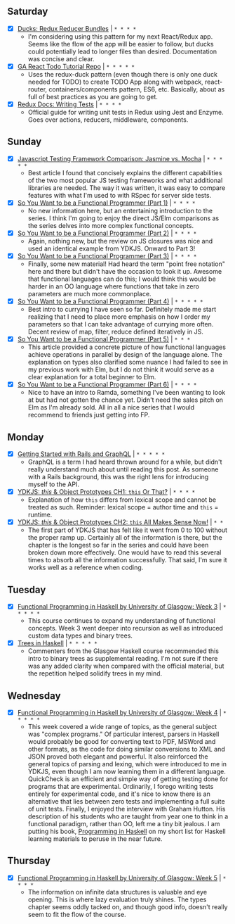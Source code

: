 ## Saturday

* [x] [Ducks: Redux Reducer Bundles](https://github.com/erikras/ducks-modular-redux) | `* * * *`
  * I'm considering using this pattern for my next React/Redux app. Seems like the flow of the app will be easier to follow, but ducks could potentially lead to longer files than desired. Documentation was concise and clear.
* [x] [GA React Todo Tutorial Repo](https://github.com/goopscoop/ga-react-tutorial/tree/6-reduxActionsAndReducers) | `* * * * *`
  * Uses the redux-duck pattern (even though there is only one duck needed for TODO) to create TODO App along with webpack, react-router, containers/components pattern, ES6, etc. Basically, about as full of best practices as you are going to get.
* [x] [Redux Docs: Writing Tests](http://redux.js.org/docs/recipes/WritingTests.html) | `* * * *`
  * Official guide for writing unit tests in Redux using Jest and Enzyme. Goes over actions, reducers, middleware, components.

## Sunday

* [x] [Javascript Testing Framework Comparison: Jasmine vs. Mocha](https://www.codementor.io/javascript/tutorial/javascript-testing-framework-comparison-jasmine-vs-mocha) | `* * * * *`
  * Best article I found that concisely explains the different capabilities of the two most popular JS testing frameworks and what additional libraries are needed. The way it was written, it was easy to compare features with what I'm used to with RSpec for server side tests.
* [x] [So You Want to be a Functional Programmer (Part 1)](https://medium.com/@cscalfani/so-you-want-to-be-a-functional-programmer-part-1-1f15e387e536#.li48cfrsx) | `* * * *`
  * No new information here, but an entertaining introduction to the series. I think I'm going to enjoy the direct JS/Elm comparisons as the series delves into more complex functional concepts.
* [x] [So You Want to be a Functional Programmer (Part 2)](https://medium.com/@cscalfani/so-you-want-to-be-a-functional-programmer-part-2-7005682cec4a#.hsj35e65j) | `* * * *`
  * Again, nothing new, but the review on JS closures was nice and used an identical example from YDKJS. Onward to Part 3!
* [x] [So You Want to be a Functional Programmer (Part 3)](https://medium.com/@cscalfani/so-you-want-to-be-a-functional-programmer-part-3-1b0fd14eb1a7#.mxfm25nf1) | `* * * *`
  * Finally, some new material! Had heard the term "point free notation" here and there but didn't have the occasion to look it up. Awesome that functional languages can do this; I would think this would be harder in an OO language where functions that take in zero parameters are much more commonplace.
* [x] [So You Want to be a Functional Programmer (Part 4)](https://medium.com/@cscalfani/so-you-want-to-be-a-functional-programmer-part-4-18fbe3ea9e49#.2gc05m6g9) | `* * * * *`
  * Best intro to currying I have seen so far. Definitely made me start realizing that I need to place more emphasis on how I order my parameters so that I can take advantage of currying more often. Decent review of map, filter, reduce defined iteratively in JS.
* [x] [So You Want to be a Functional Programmer (Part 5)](https://medium.com/@cscalfani/so-you-want-to-be-a-functional-programmer-part-5-c70adc9cf56a#.upvenvyzj) | `* * *`
  * This article provided a concrete picture of how functional languages achieve operations in parallel by design of the language alone. The explanation on types also clarified some nuance I had failed to see in my previous work with Elm, but I do not think it would serve as a clear explanation for a total beginner to Elm.
* [x] [So You Want to be a Functional Programmer (Part 6)](https://medium.com/@cscalfani/so-you-want-to-be-a-functional-programmer-part-6-db502830403#.cxq9njehs) | `* * * *`
  * Nice to have an intro to Ramda, something I've been wanting to look at but had not gotten the chance yet. Didn't need the sales pitch on Elm as I'm already sold. All in all a nice series that I would recommend to friends just getting into FP.

## Monday
  * [x] [Getting Started with Rails and GraphQL](http://mgiroux.me/2015/getting-started-with-rails-graphql-relay/) | `* * * * *`
    * GraphQL is a term I had heard thrown around for a while, but didn't really understand much about until reading this post. As someone with a Rails background, this was the right lens for introducing myself to the API.
  * [x] [YDKJS: *this* & Object Prototypes CH1: `this` Or That?](https://github.com/getify/You-Dont-Know-JS/blob/master/this%20%26%20object%20prototypes/ch1.md) | `* * * *`
    * Explanation of how `this` differs from lexical scope and cannot be treated as such. Reminder: lexical scope = author time and `this` = runtime.
  * [x] [YDKJS: *this* & Object Prototypes CH2: `this` All Makes Sense Now!](https://github.com/getify/You-Dont-Know-JS/blob/master/this%20%26%20object%20prototypes/ch2.md) | `* *`
    * The first part of YDKJS that has felt like it went from 0 to 100 without the proper ramp up. Certainly all of the information is there, but the chapter is the longest so far in the series and could have been broken down more effectively. One would have to read this several times to absorb all the information successfully. That said, I'm sure it works well as a reference when coding.

## Tuesday

  * [x] [Functional Programming in Haskell by University of Glasgow: Week 3](https://www.futurelearn.com/courses/functional-programming-haskell/) | `* * * * *`
    * This course continues to expand my understanding of functional concepts. Week 3 went deeper into recursion as well as introduced custom data types and binary trees.
  * [x] [Trees in Haskell](https://dkalemis.wordpress.com/2014/01/23/trees-in-haskell/) | `* * * * *`
    * Commenters from the Glasgow Haskell course recommended this intro to binary trees as supplemental reading. I'm not sure if there was any added clarity when compared with the official material, but the repetition helped solidify trees in my mind.

## Wednesday

  * [x] [Functional Programming in Haskell by University of Glasgow: Week 4](https://www.futurelearn.com/courses/functional-programming-haskell/) | `* * * * *`
    * This week covered a wide range of topics, as the general subject was "complex programs." Of particular interest, parsers in Haskell would probably be good for converting text to PDF, MSWord and other formats, as the code for doing similar conversions to XML and JSON proved both elegant and powerful. It also reinforced the general topics of parsing and lexing, which were introduced to me in YDKJS, even though I am now learning them in a different language. QuickCheck is an efficient and simple way of getting testing done for programs that are experimental. Ordinarily, I forego writing tests entirely for experimental code, and it's nice to know there is an alternative that lies between zero tests and implementing a full suite of unit tests. Finally, I enjoyed the interview with Graham Hutton. His description of his students who are taught from year one to think in a functional paradigm, rather than OO, left me a tiny bit jealous. I am putting his book, [Programming in Haskell](http://www.cs.nott.ac.uk/~pszgmh/pih.html) on my short list for Haskell learning materials to peruse in the near future.

## Thursday

  * [x] [Functional Programming in Haskell by University of Glasgow: Week 5](https://www.futurelearn.com/courses/functional-programming-haskell/) | `* * * *`
    * The information on infinite data structures is valuable and eye opening. This is where lazy evaluation truly shines. The types chapter seems oddly tacked on, and though good info, doesn't really seem to fit the flow of the course. 
